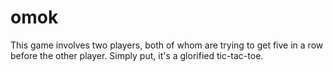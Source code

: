 # omok
This game involves two players, both of whom are trying to get five in a row before the other player. Simply put, it's a glorified tic-tac-toe. 
